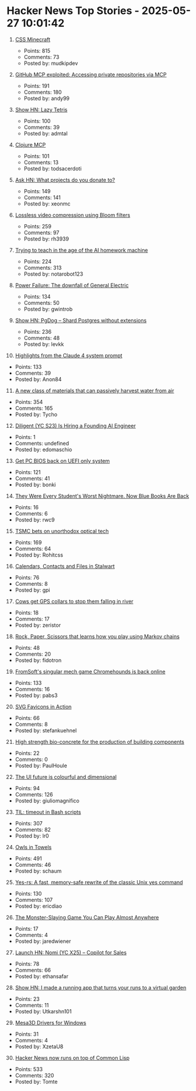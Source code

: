 # Hacker News Top Stories - 2025-05-27 10:01:42

1. [CSS Minecraft](https://benjaminaster.com/css-minecraft/)
   - Points: 815
   - Comments: 73
   - Posted by: mudkipdev

2. [GitHub MCP exploited: Accessing private repositories via MCP](https://invariantlabs.ai/blog/mcp-github-vulnerability)
   - Points: 191
   - Comments: 180
   - Posted by: andy99

3. [Show HN: Lazy Tetris](https://lazytetris.com/)
   - Points: 100
   - Comments: 39
   - Posted by: admtal

4. [Clojure MCP](https://github.com/bhauman/clojure-mcp)
   - Points: 101
   - Comments: 13
   - Posted by: todsacerdoti

5. [Ask HN: What projects do you donate to?](undefined)
   - Points: 149
   - Comments: 141
   - Posted by: xeonmc

6. [Lossless video compression using Bloom filters](https://github.com/ross39/new_bloom_filter_repo/blob/main/README.md)
   - Points: 259
   - Comments: 97
   - Posted by: rh3939

7. [Trying to teach in the age of the AI homework machine](https://www.solarshades.club/p/dispatch-from-the-trenches-of-the)
   - Points: 224
   - Comments: 313
   - Posted by: notarobot123

8. [Power Failure: The downfall of General Electric](https://www.gwintrob.com/power-failure-review/)
   - Points: 134
   - Comments: 50
   - Posted by: gwintrob

9. [Show HN: PgDog – Shard Postgres without extensions](https://github.com/pgdogdev/pgdog)
   - Points: 236
   - Comments: 48
   - Posted by: levkk

10. [Highlights from the Claude 4 system prompt](https://simonwillison.net/2025/May/25/claude-4-system-prompt/)
   - Points: 133
   - Comments: 39
   - Posted by: Anon84

11. [A new class of materials that can passively harvest water from air](https://blog.seas.upenn.edu/penn-engineers-discover-a-new-class-of-materials-that-passively-harvest-water-from-air/)
   - Points: 354
   - Comments: 165
   - Posted by: Tycho

12. [Diligent (YC S23) Is Hiring a Founding AI Engineer](https://www.ycombinator.com/companies/diligent/jobs/LAdzmYb-founding-ai-engineer)
   - Points: 1
   - Comments: undefined
   - Posted by: edomaschio

13. [Get PC BIOS back on UEFI only system](https://github.com/FlyGoat/csmwrap)
   - Points: 121
   - Comments: 41
   - Posted by: bonki

14. [They Were Every Student's Worst Nightmare. Now Blue Books Are Back](https://www.wsj.com/business/chatgpt-ai-cheating-college-blue-books-5e3014a6)
   - Points: 16
   - Comments: 6
   - Posted by: rwc9

15. [TSMC bets on unorthodox optical tech](https://spectrum.ieee.org/microled-optical-chiplet)
   - Points: 169
   - Comments: 64
   - Posted by: Rohitcss

16. [Calendars, Contacts and Files in Stalwart](https://stalw.art/blog/collaboration/)
   - Points: 76
   - Comments: 8
   - Posted by: gpi

17. [Cows get GPS collars to stop them falling in river](https://www.bbc.co.uk/news/articles/cj4229k744lo)
   - Points: 18
   - Comments: 17
   - Posted by: zeristor

18. [Rock, Paper, Scissors that learns how you play using Markov chains](https://luduxia.com/showdown/)
   - Points: 48
   - Comments: 20
   - Posted by: fidotron

19. [FromSoft's singular mech game Chromehounds is back online](https://www.readonlymemo.com/interview-15-years-after-the-servers-shut-down-fromsofts-singular-mech-game-chromehounds-is-back-online/)
   - Points: 133
   - Comments: 16
   - Posted by: pabs3

20. [SVG Favicons in Action](https://css-tricks.com/svg-favicons-in-action/)
   - Points: 66
   - Comments: 8
   - Posted by: stefankuehnel

21. [High strength bio-concrete for the production of building components](https://www.nature.com/articles/s44296-023-00004-6)
   - Points: 22
   - Comments: 0
   - Posted by: PaulHoule

22. [The UI future is colourful and dimensional](https://www.flarup.email/p/the-future-is-colourful-and-dimensional)
   - Points: 94
   - Comments: 126
   - Posted by: giuliomagnifico

23. [TIL: timeout in Bash scripts](https://heitorpb.github.io/bla/timeout/)
   - Points: 307
   - Comments: 82
   - Posted by: lr0

24. [Owls in Towels](https://owlsintowels.org/)
   - Points: 491
   - Comments: 46
   - Posted by: schaum

25. [Yes-rs: A fast, memory-safe rewrite of the classic Unix yes command](https://github.com/jedisct1/yes-rs)
   - Points: 130
   - Comments: 107
   - Posted by: ericdiao

26. [The Monster-Slaying Game You Can Play Almost Anywhere](https://www.nytimes.com/2025/05/21/arts/play-doom-ports.html)
   - Points: 17
   - Comments: 4
   - Posted by: jaredwiener

27. [Launch HN: Nomi (YC X25) – Copilot for Sales](undefined)
   - Points: 78
   - Comments: 66
   - Posted by: ethansafar

28. [Show HN: I made a running app that turns your runs to a virtual garden](https://www.runandgrow.com/)
   - Points: 23
   - Comments: 11
   - Posted by: Utkarshn101

29. [Mesa3D Drivers for Windows](https://github.com/pal1000/mesa-dist-win)
   - Points: 31
   - Comments: 4
   - Posted by: XzetaU8

30. [Hacker News now runs on top of Common Lisp](https://lisp-journey.gitlab.io/blog/hacker-news-now-runs-on-top-of-common-lisp/)
   - Points: 533
   - Comments: 320
   - Posted by: Tomte

